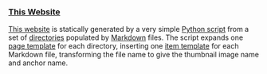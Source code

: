 ### [This Website][this]

[This website][this] is statically generated by a very simple [Python script][script] from a set of [directories][] populated by [Markdown][] files. The script expands one [page template][page] for each directory, inserting one [item template][item] for each Markdown file, transforming the file name to give the thumbnail image name and anchor name.

[this]:        misc.html#website
[directories]: input
[markdown]:    http://daringfireball.net/projects/markdown/
[script]:      Generate.py
[page]:        input/page.html
[item]:        input/item.html
